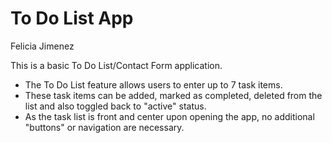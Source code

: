 <h1>To Do List App</h1>

Felicia Jimenez

This is a basic To Do List/Contact Form application.

<ul>
<li>The To Do List feature allows users to enter up to 7 task items.</li>
<li>These task items can be added, marked as completed, deleted from the list and also toggled back to "active" status.</li>
<li>As the task list is front and center upon opening the app, no additional "buttons" or navigation are necessary.</li>





</ul>